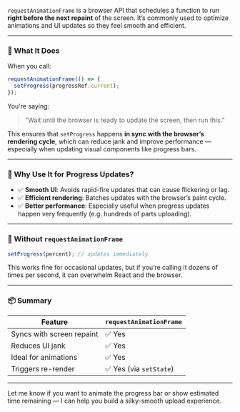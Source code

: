 `requestAnimationFrame` is a browser API that schedules a function to run **right before the next repaint** of the screen. It’s commonly used to optimize animations and UI updates so they feel smooth and efficient.

---

### 🎯 What It Does

When you call:

```ts
requestAnimationFrame(() => {
  setProgress(progressRef.current);
});
```

You're saying:  
> “Wait until the browser is ready to update the screen, then run this.”

This ensures that `setProgress` happens **in sync with the browser’s rendering cycle**, which can reduce jank and improve performance — especially when updating visual components like progress bars.

---

### 🧠 Why Use It for Progress Updates?

- ✅ **Smooth UI**: Avoids rapid-fire updates that can cause flickering or lag.
- ✅ **Efficient rendering**: Batches updates with the browser’s paint cycle.
- ✅ **Better performance**: Especially useful when progress updates happen very frequently (e.g. hundreds of parts uploading).

---

### 🔧 Without `requestAnimationFrame`

```ts
setProgress(percent); // updates immediately
```

This works fine for occasional updates, but if you’re calling it dozens of times per second, it can overwhelm React and the browser.

---

### 📦 Summary

| Feature                  | `requestAnimationFrame` |
|--------------------------|--------------------------|
| Syncs with screen repaint| ✅ Yes                   |
| Reduces UI jank          | ✅ Yes                   |
| Ideal for animations     | ✅ Yes                   |
| Triggers re-render       | ✅ Yes (via `setState`)  |

---

Let me know if you want to animate the progress bar or show estimated time remaining — I can help you build a silky-smooth upload experience.